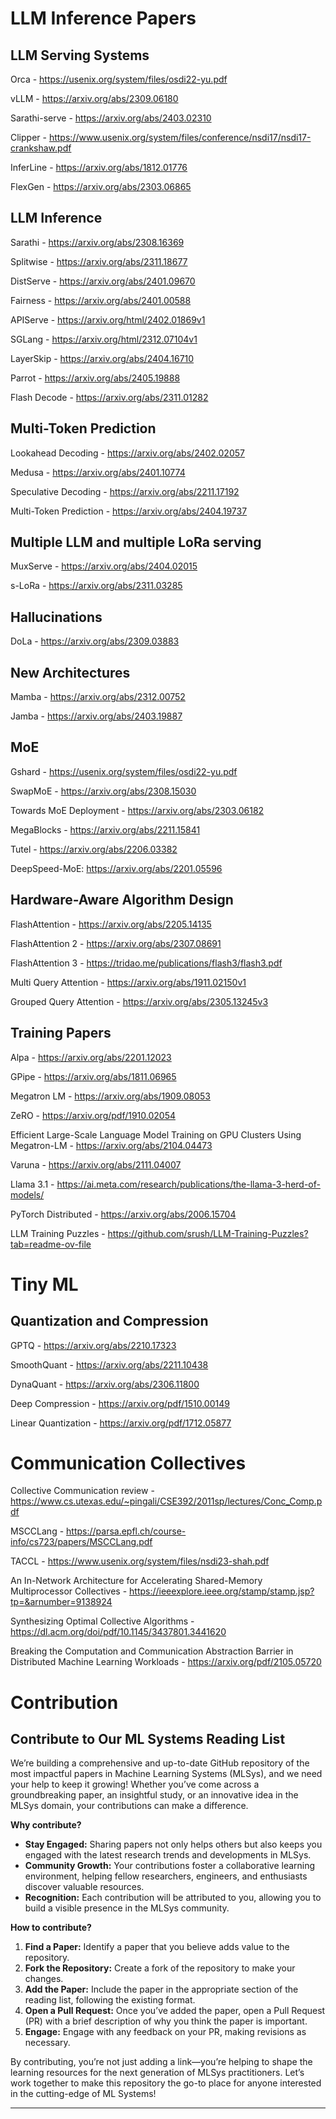 # LLM Inference Papers

## LLM Serving Systems
Orca - https://usenix.org/system/files/osdi22-yu.pdf

vLLM - https://arxiv.org/abs/2309.06180

Sarathi-serve - https://arxiv.org/abs/2403.02310

Clipper - https://www.usenix.org/system/files/conference/nsdi17/nsdi17-crankshaw.pdf

InferLine - https://arxiv.org/abs/1812.01776

FlexGen - https://arxiv.org/abs/2303.06865

## LLM Inference

Sarathi - https://arxiv.org/abs/2308.16369

Splitwise - https://arxiv.org/abs/2311.18677

DistServe - https://arxiv.org/abs/2401.09670

Fairness - https://arxiv.org/abs/2401.00588

APIServe - https://arxiv.org/html/2402.01869v1

SGLang - https://arxiv.org/html/2312.07104v1

LayerSkip - https://arxiv.org/abs/2404.16710

Parrot - https://arxiv.org/abs/2405.19888

Flash Decode - https://arxiv.org/abs/2311.01282

## Multi-Token Prediction 

Lookahead Decoding - https://arxiv.org/abs/2402.02057

Medusa - https://arxiv.org/abs/2401.10774

Speculative Decoding - https://arxiv.org/abs/2211.17192

Multi-Token Prediction - https://arxiv.org/abs/2404.19737


## Multiple LLM and multiple LoRa serving

MuxServe - https://arxiv.org/abs/2404.02015

s-LoRa - https://arxiv.org/abs/2311.03285

## Hallucinations

DoLa - https://arxiv.org/abs/2309.03883

## New Architectures

Mamba - https://arxiv.org/abs/2312.00752

Jamba - https://arxiv.org/abs/2403.19887

## MoE

Gshard - https://usenix.org/system/files/osdi22-yu.pdf

SwapMoE - https://arxiv.org/abs/2308.15030

Towards MoE Deployment - https://arxiv.org/abs/2303.06182

MegaBlocks - https://arxiv.org/abs/2211.15841

Tutel - https://arxiv.org/abs/2206.03382

DeepSpeed-MoE: https://arxiv.org/abs/2201.05596

## Hardware-Aware Algorithm Design

FlashAttention - https://arxiv.org/abs/2205.14135

FlashAttention 2 - https://arxiv.org/abs/2307.08691

FlashAttention 3 - https://tridao.me/publications/flash3/flash3.pdf

Multi Query Attention - https://arxiv.org/abs/1911.02150v1

Grouped Query Attention - https://arxiv.org/abs/2305.13245v3

## Training Papers

Alpa - https://arxiv.org/abs/2201.12023

GPipe - https://arxiv.org/abs/1811.06965

Megatron LM - https://arxiv.org/abs/1909.08053

ZeRO - https://arxiv.org/pdf/1910.02054

Efficient Large-Scale Language Model Training on GPU Clusters Using Megatron-LM - https://arxiv.org/abs/2104.04473

Varuna - https://arxiv.org/abs/2111.04007

Llama 3.1 - https://ai.meta.com/research/publications/the-llama-3-herd-of-models/

PyTorch Distributed - https://arxiv.org/abs/2006.15704

LLM Training Puzzles - https://github.com/srush/LLM-Training-Puzzles?tab=readme-ov-file

# Tiny ML

## Quantization and Compression

GPTQ - https://arxiv.org/abs/2210.17323

SmoothQuant - https://arxiv.org/abs/2211.10438

DynaQuant - https://arxiv.org/abs/2306.11800

Deep Compression - https://arxiv.org/pdf/1510.00149

Linear Quantization - https://arxiv.org/pdf/1712.05877


# Communication Collectives

Collective Communication review - https://www.cs.utexas.edu/~pingali/CSE392/2011sp/lectures/Conc_Comp.pdf

MSCCLang - https://parsa.epfl.ch/course-info/cs723/papers/MSCCLang.pdf

TACCL - https://www.usenix.org/system/files/nsdi23-shah.pdf

An In-Network Architecture for Accelerating
Shared-Memory Multiprocessor Collectives - https://ieeexplore.ieee.org/stamp/stamp.jsp?tp=&arnumber=9138924

Synthesizing Optimal Collective Algorithms  - https://dl.acm.org/doi/pdf/10.1145/3437801.3441620


Breaking the Computation and Communication Abstraction
Barrier in Distributed Machine Learning Workloads - https://arxiv.org/pdf/2105.05720



# Contribution

## Contribute to Our ML Systems Reading List

We’re building a comprehensive and up-to-date GitHub repository of the most impactful papers in Machine Learning Systems (MLSys), and we need your help to keep it growing! Whether you’ve come across a groundbreaking paper, an insightful study, or an innovative idea in the MLSys domain, your contributions can make a difference.

**Why contribute?**

- **Stay Engaged:** Sharing papers not only helps others but also keeps you engaged with the latest research trends and developments in MLSys.
- **Community Growth:** Your contributions foster a collaborative learning environment, helping fellow researchers, engineers, and enthusiasts discover valuable resources.
- **Recognition:** Each contribution will be attributed to you, allowing you to build a visible presence in the MLSys community.

**How to contribute?**

1. **Find a Paper:** Identify a paper that you believe adds value to the repository.
2. **Fork the Repository:** Create a fork of the repository to make your changes.
3. **Add the Paper:** Include the paper in the appropriate section of the reading list, following the existing format.
4. **Open a Pull Request:** Once you’ve added the paper, open a Pull Request (PR) with a brief description of why you think the paper is important.
5. **Engage:** Engage with any feedback on your PR, making revisions as necessary.

By contributing, you’re not just adding a link—you’re helping to shape the learning resources for the next generation of MLSys practitioners. Let’s work together to make this repository the go-to place for anyone interested in the cutting-edge of ML Systems!

---












